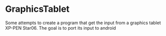 # GraphicsTablet
Some attempts to create a program that get the input from a graphics tablet XP-PEN Star06. The goal is to port its input to android
